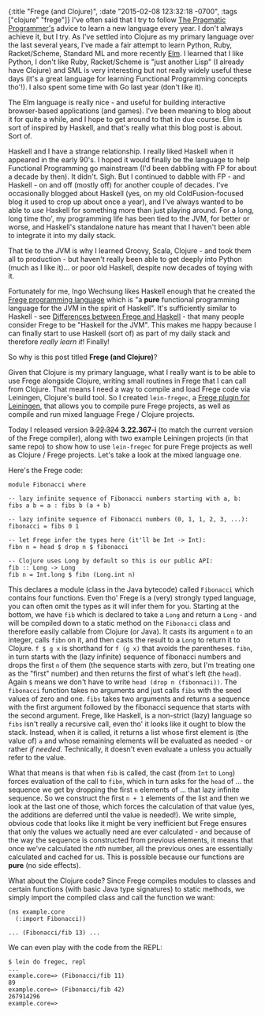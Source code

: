 {:title "Frege (and Clojure)",
 :date "2015-02-08 123:32:18 -0700",
 :tags ["clojure" "frege"]}
I've often said that I try to follow [The Pragmatic Programmer's](https://pragprog.com/the-pragmatic-programmer) advice to learn a new language every year. I don't always achieve it, but I try. As I've settled into Clojure as my primary language over the last several years, I've made a fair attempt to learn Python, Ruby, Racket/Scheme, Standard ML and more recently [Elm](http://elm-lang.org). I learned that I like Python, I don't like Ruby, Racket/Scheme is "just another Lisp" (I already have Clojure) and SML is very interesting but not really widely useful these days (it's a great language for learning Functional Programming concepts tho'!). I also spent some time with Go last year (don't like it).

The Elm language is really nice - and useful for building interactive browser-based applications (and games). I've been meaning to blog about it for quite a while, and I hope to get around to that in due course. Elm is sort of inspired by Haskell, and that's really what this blog post is about. Sort of.<!-- more -->

Haskell and I have a strange relationship. I really liked Haskell when it appeared in the early 90's. I hoped it would finally be the language to help Functional Programming go mainstream (I'd been dabbling with FP for about a decade by then). It didn't. Sigh. But I continued to dabble with FP - and Haskell - on and off (mostly off) for another couple of decades. I've occasionally blogged about Haskell (yes, on my old ColdFusion-focused blog it used to crop up about once a year), and I've always wanted to be able to _use_ Haskell for something more than just playing around. For a long, long time tho', my programming life has been tied to the JVM, for better or worse, and Haskell's standalone nature has meant that I haven't been able to integrate it into my daily stack.

That tie to the JVM is why I learned Groovy, Scala, Clojure - and took them all to production - but haven't really been able to get deeply into Python (much as I like it)... or poor old Haskell, despite now decades of toying with it.

Fortunately for me, Ingo Wechsung likes Haskell enough that he created the [Frege programming language](http://www.frege-lang.org) which is "a **pure** functional programming language for the JVM in the spirit of Haskell". It's sufficiently similar to Haskell - see [Differences between Frege and Haskell](https://github.com/Frege/frege/wiki/Differences-between-Frege-and-Haskell) - that many people consider Frege to be "Haskell for the JVM". This makes me happy because I can finally start to use Haskell (sort of) as part of my daily stack and therefore _really learn it_! Finally!

So why is this post titled **Frege (and Clojure)**?

Given that Clojure is my primary language, what I really want is to be able to use Frege alongside Clojure, writing small routines in Frege that I can call from Clojure. That means I need a way to compile and load Frege code via Leiningen, Clojure's build tool. So I created `lein-fregec`, a [Frege plugin for Leiningen](https://github.com/seancorfield/lein-fregec), that allows you to compile pure Frege projects, as well as compile and run mixed language Frege / Clojure projects.

Today I released version ~~3.22.324~~ **3.22.367-i** (to match the current version of the Frege compiler), along with two example Leiningen projects (in that same repo) to show how to use `lein-fregec` for pure Frege projects as well as Clojure / Frege projects. Let's take a look at the mixed language one.

Here's the Frege code:

    module Fibonacci where
    
    -- lazy infinite sequence of Fibonacci numbers starting with a, b:
    fibs a b = a : fibs b (a + b)
    
    -- lazy infinite sequence of Fibonacci numbers (0, 1, 1, 2, 3, ...):
    fibonacci = fibs 0 1
    
    -- let Frege infer the types here (it'll be Int -> Int):
    fibn n = head $ drop n $ fibonacci
    
    -- Clojure uses Long by default so this is our public API:
    fib :: Long -> Long
    fib n = Int.long $ fibn (Long.int n)

This declares a module (class in the Java bytecode) called `Fibonacci` which contains four functions. Even tho' Frege is a (very) strongly typed language, you can often omit the types as it will infer them for you. Starting at the bottom, we have `fib` which is declared to take a `Long` and return a `Long` - and will be compiled down to a static method on the `Fibonacci` class and therefore easily callable from Clojure (or Java). It casts its argument `n` to an integer, calls `fibn` on it, and then casts the result to a `Long` to return it to Clojure. `f $ g x` is shorthand for `f (g x)` that avoids the parentheses. `fibn`, in turn starts with the (lazy infinite) sequence of fibonacci numbers and drops the first `n` of them (the sequence starts with zero, but I'm treating one as the "first" number) and then returns the first of what's left (the `head`). Again `$` means we don't have to write `head (drop n (fibonnaci))`. The `fibonacci` function takes no arguments and just calls `fibs` with the seed values of zero and one. `fibs` takes two arguments and returns a sequence with the first argument followed by the fibonacci sequence that starts with the second argument. Frege, like Haskell, is a non-strict (lazy) language so `fibs` isn't really a recursive call, even tho' it looks like it ought to blow the stack. Instead, when it is called, it returns a list whose first element is (the value of) `a` and whose remaining elements will be evaluated as needed - or rather _if needed_. Technically, it doesn't even evaluate `a` unless you actually refer to the value.

What that means is that when `fib` is called, the cast (from `Int` to `Long`) forces evaluation of the call to `fibn`, which in turn asks for the `head` of ... the sequence we get by dropping the first `n` elements of ... that lazy infinite sequence. So we construct the first `n + 1` elements of the list and then we look at the last one of those, which forces the calculation of that value (yes, the additions are deferred until the value is needed!). We write simple, obvious code that looks like it might be very inefficient but Frege ensures that only the values we actually need are ever calculated - and because of the way the sequence is constructed from previous elements, it means that once we've calculated the _nth_ number, all the previous ones are essentially calculated and cached for us. This is possible because our functions are **pure** (no side effects).

What about the Clojure code? Since Frege compiles modules to classes and certain functions (with basic Java type signatures) to static methods, we simply import the compiled class and call the function we want:

    (ns example.core
      (:import Fibonacci))
    
    ... (Fibonacci/fib 13) ...

We can even play with the code from the REPL:

    $ lein do fregec, repl
    ...
    example.core=> (Fibonacci/fib 11)
    89
    example.core=> (Fibonacci/fib 42)
    267914296
    example.core=> 
